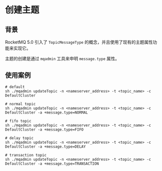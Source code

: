 # 创建主题

## 背景

RocketMQ 5.0 引入了 `TopicMessageType` 的概念，并且使用了现有的主题属性功能来实现它。

主题的创建是通过 `mqadmin` 工具来申明 `message.type` 属性。

## 使用案例

```shell
# default
sh ./mqadmin updateTopic -n <nameserver_address> -t <topic_name> -c DefaultCluster

# normal topic
sh ./mqadmin updateTopic -n <nameserver_address> -t <topic_name> -c DefaultCluster -a +message.type=NORMAL

# fifo topic
sh ./mqadmin updateTopic -n <nameserver_address> -t <topic_name> -c DefaultCluster -a +message.type=FIFO

# delay topic
sh ./mqadmin updateTopic -n <nameserver_address> -t <topic_name> -c DefaultCluster -a +message.type=DELAY

# transaction topic
sh ./mqadmin updateTopic -n <nameserver_address> -t <topic_name> -c DefaultCluster -a +message.type=TRANSACTION
```
